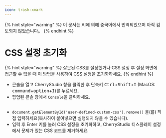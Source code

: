 ```yaml
---
icon: trash-xmark
---
```


{% hint style="warning" %}
이 문서는 AI에 의해 중국어에서 번역되었으며 아직 검토되지 않았습니다。
{% endhint %}

# CSS 설정 초기화

{% hint style="warning" %}
잘못된 CSS를 설정했거나 CSS 설정 후 설정 화면에 접근할 수 없을 때 이 방법을 사용하여 CSS 설정을 초기화하세요.
{% endhint %}

* 콘솔을 열고 CherryStudio 창을 클릭한 후 단축키 <kbd>Ctrl</kbd>+<kbd>Shift</kbd>+<kbd>I</kbd> (MacOS: <kbd>command</kbd>+<kbd>option</kbd>+<kbd>I</kbd>)를 누르세요.
* 팝업된 콘솔 창에서 `Console`을 클릭하세요.

<figure><img src="../../.gitbook/assets/image (126).png" alt=""><figcaption></figcaption></figure>

* `document.getElementById('user-defined-custom-css').remove()` 을(를) 직접 입력하세요(복사하여 붙여넣으면 실행되지 않을 수 있습니다).
* 입력 후 Enter 키를 눌러 CSS 설정을 초기화하고, CherryStudio 디스플레이 설정에서 문제가 있는 CSS 코드를 제거하세요.